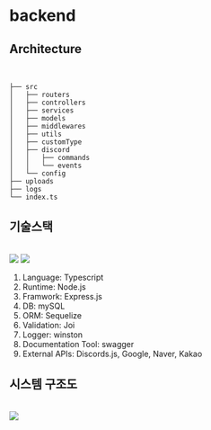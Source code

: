# backend

## Architecture

<br>

```back
├── src
│   ├── routers
│   ├── controllers
│   ├── services
│   ├── models
│   ├── middlewares
│   ├── utils
│   ├── customType
│   ├── discord
│   │   ├── commands
│   │   └── events
│   └── config
├── uploads
├── logs
└── index.ts
```

## 기술스택

<br>
<img src="https://img.shields.io/badge/Node.js-339933?style=flat&logo=Node.js&logoColor=black"/> <img src="https://img.shields.io/badge/Express-c2c2c2?style=flat&logo=Express&logoColor=black"/>

1. Language: Typescript
2. Runtime: Node.js
3. Framwork: Express.js
4. DB: mySQL
5. ORM: Sequelize
6. Validation: Joi
7. Logger: winston
8. Documentation Tool: swagger
9. External APIs: Discords.js, Google, Naver, Kakao

## 시스템 구조도

<br>
<img src="https://kdt-gitlab.elice.io/ai_track/class05/ai_project/team04/elice-ai-team-04/-/raw/backend/back/system_diagram.png"/>

